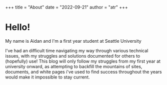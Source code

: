 +++
title = "About"
date = "2022-09-21"
author = "atr"
+++

# Hello!

My name is Aidan and I'm a first year student at Seattle University

I've had an difficult time navigating my way through various technical issues, with my struggles and solutions documented for others to (hopefully) use!
This blog will only follow my struggles from my first year at university onward, as attempting to backfill the mountains of sites, documents, and white pages i've used to find success throughout the years would make it impossible to stay current.
